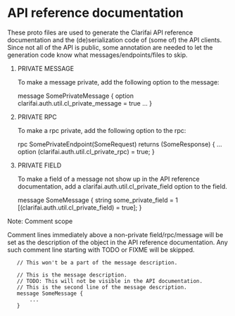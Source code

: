 # API reference documentation

These proto files are used to generate the Clarifai API reference documentation and the
(de)serialization code of (some of) the API clients. Since not all of the API is public, some
annotation are needed to let the generation code know what messages/endpoints/files to skip.




1. PRIVATE MESSAGE

   To make a message private, add the following option to the message:

      message SomePrivateMessage {
        option clarifai.auth.util.cl_private_message = true
          ...
      }

2. PRIVATE RPC

   To make a rpc private, add the following option to the rpc:

      rpc SomePrivateEndpoint(SomeRequest) returns (SomeResponse) {
          ...
        option (clarifai.auth.util.cl_private_rpc) = true;
      }


3. PRIVATE FIELD

   To make a field of a message not show up in the API reference documentation, add a clarifai.auth.util.cl_private_field
   option to the field.

      message SomeMessage {
          string some_private_field = 1 [(clarifai.auth.util.cl_private_field) = true];
      }


Note: Comment scope

   Comment lines immediately above a non-private field/rpc/message will be set as the description
   of the object in the API reference documentation. Any such comment line starting with TODO
   or FIXME will be skipped.

       // This won't be a part of the message description.

       // This is the message description.
       // TODO: This will not be visible in the API documentation.
       // This is the second line of the message description.
       message SomeMessage {
           ...
       }

